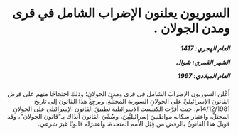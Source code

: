 <h1 dir="rtl">السوريون يعلنون الإضراب الشامل في قرى ومدن الجولان .</h1>

<h5 dir="rtl">العام الهجري:  1417

الشهر القمري: شوال

العام الميلادي: 1997</h5>

<p dir="rtl">أَعْلن السوريون الإضرابَ الشامل في قرى ومدن الجولانِ؛ وذلك احتجاجًا منهم على فرض القانون الإسرائيليِّ على الجولانِ السورية المحتلَّةِ.
ويرجِعُ هذا القانون إلى تاريخ 14/12/1981م، حيث أقرَّت الكنيست الإسرائيلية تطبيقَ القانون الإسرائيلي على الجولانِ المحتلِّ، واعتبار سكانه مواطنينَ إسرائيليِّينَ، وسُمِّيَ القانون آنذاك بـ"قانون الجولان"، وقد قوبلَ هذا القانونُ بالرفض من قِبَل الأمم المتحدة، واعتبرَتْه قانونًا غيرَ شرعي.</p></br>
